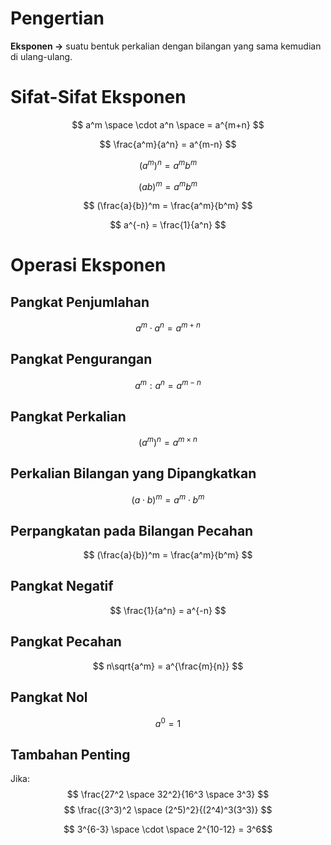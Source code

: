 # Pengertian

**Eksponen →** suatu bentuk perkalian dengan bilangan yang sama kemudian di ulang-ulang.

# Sifat-Sifat Eksponen

$$ a^m \space \cdot a^n \space = a^{m+n} $$

$$ \frac{a^m}{a^n} = a^{m-n} $$

$$ (a^m)^n = a^m b^m $$

$$ (ab)^m = a^m b^m $$

$$ (\frac{a}{b})^m = \frac{a^m}{b^m} $$

$$ a^{-n} = \frac{1}{a^n} $$

# Operasi Eksponen

## Pangkat Penjumlahan

$$ a^m \cdot a^n = a^{m+n} $$

## Pangkat Pengurangan

$$ a^m:a^n=a^{m-n} $$

## Pangkat Perkalian

$$ (a^m)^n=a^{m\times n} $$

## Perkalian Bilangan yang Dipangkatkan

$$ (a \cdot b)^m = a^m \cdot b^m $$

## Perpangkatan pada Bilangan Pecahan

$$ (\frac{a}{b})^m = \frac{a^m}{b^m} $$

## Pangkat Negatif

$$ \frac{1}{a^n} = a^{-n} $$

## Pangkat Pecahan

$$ n\sqrt{a^m} = a^{\frac{m}{n}} $$

## Pangkat Nol

$$ a^0=1 $$
## Tambahan Penting
Jika:
$$
\frac{27^2 \space 32^2}{16^3 \space 3^3}
$$
$$
\frac{(3^3)^2 \space (2^5)^2}{(2^4)^3(3^3)}
$$

$$
3^{6-3} \space \cdot \space 2^{10-12}
 = 3^6$$


